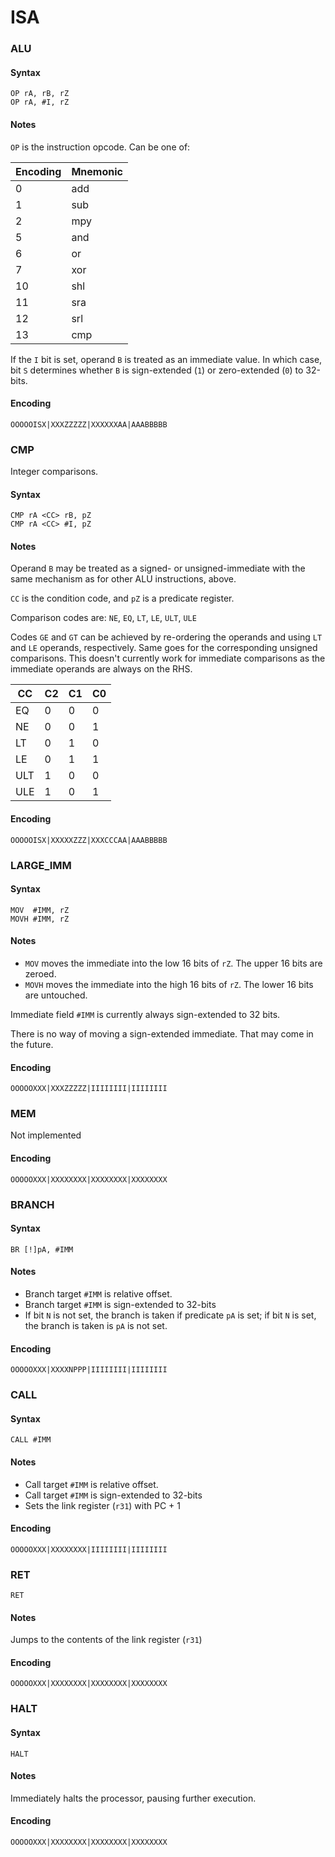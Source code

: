 ISA
===

### ALU

#### Syntax

```
OP rA, rB, rZ
OP rA, #I, rZ
```

#### Notes

`OP` is the instruction opcode. Can be one of:

| Encoding | Mnemonic |
| -------- | -------- |
| 0        | add      |
| 1        | sub      |
| 2        | mpy      |
| 5        | and      |
| 6        | or       |
| 7        | xor      |
| 10       | shl      |
| 11       | sra      |
| 12       | srl      |
| 13       | cmp      |

If the `I` bit is set, operand `B` is treated as an immediate value. In which
case, bit `S` determines whether `B` is sign-extended (`1`) or zero-extended
(`0`) to 32-bits.

#### Encoding

```
OOOOOISX|XXXZZZZZ|XXXXXXAA|AAABBBBB
```

### CMP

Integer comparisons.

#### Syntax

```
CMP rA <CC> rB, pZ
CMP rA <CC> #I, pZ
```

#### Notes

Operand `B` may be treated as a signed- or unsigned-immediate with the same
mechanism as for other ALU instructions, above.

`CC` is the condition code, and `pZ` is a predicate register.

Comparison codes are: `NE`, `EQ`, `LT`, `LE`, `ULT`, `ULE`

Codes `GE` and `GT` can be achieved by re-ordering the operands and using `LT`
and `LE` operands, respectively. Same goes for the corresponding unsigned
comparisons. This doesn't currently work for immediate comparisons as the
immediate operands are always on the RHS.

| CC  |  C2 |  C1 |  C0 |
| --- | --- | --- | --- |
| EQ  |  0  |  0  |  0  |
| NE  |  0  |  0  |  1  |
| LT  |  0  |  1  |  0  |
| LE  |  0  |  1  |  1  |
| ULT |  1  |  0  |  0  |
| ULE |  1  |  0  |  1  |

#### Encoding

```
OOOOOISX|XXXXXZZZ|XXXCCCAA|AAABBBBB
```

### LARGE_IMM

#### Syntax

```
MOV  #IMM, rZ
MOVH #IMM, rZ
```

#### Notes

* `MOV` moves the immediate into the low 16 bits of `rZ`. The upper 16 bits are zeroed.
* `MOVH` moves the immediate into the high 16 bits of `rZ`. The lower 16 bits are untouched.

Immediate field `#IMM` is currently always sign-extended to 32 bits.

There is no way of moving a sign-extended immediate. That may come in the future.

#### Encoding

```
OOOOOXXX|XXXZZZZZ|IIIIIIII|IIIIIIII
```

### MEM

Not implemented

#### Encoding

```
OOOOOXXX|XXXXXXXX|XXXXXXXX|XXXXXXXX
```

### BRANCH

#### Syntax

```
BR [!]pA, #IMM
```

#### Notes

* Branch target `#IMM` is relative offset.
* Branch target `#IMM` is sign-extended to 32-bits
* If bit `N` is not set, the branch is taken if predicate `pA` is set; if bit
  `N` is set, the branch is taken is `pA` is not set.

#### Encoding

```
OOOOOXXX|XXXXNPPP|IIIIIIII|IIIIIIII
```

### CALL

#### Syntax

```
CALL #IMM
```

#### Notes

* Call target `#IMM` is relative offset.
* Call target `#IMM` is sign-extended to 32-bits
* Sets the link register (`r31`) with PC + 1

#### Encoding

```
OOOOOXXX|XXXXXXXX|IIIIIIII|IIIIIIII
```

### RET

```
RET
```

#### Notes

Jumps to the contents of the link register (`r31`)

#### Encoding

```
OOOOOXXX|XXXXXXXX|XXXXXXXX|XXXXXXXX
```

### HALT

#### Syntax

```
HALT
```

#### Notes

Immediately halts the processor, pausing further execution.

#### Encoding

```
OOOOOXXX|XXXXXXXX|XXXXXXXX|XXXXXXXX
```
